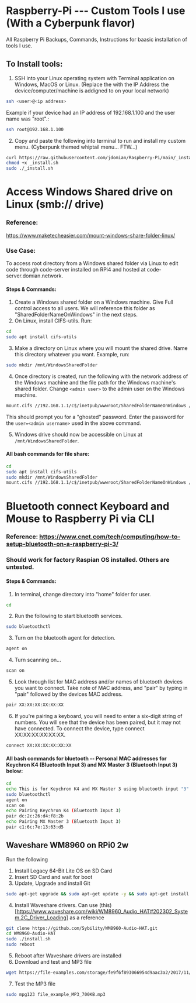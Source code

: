 # Raspberry-Pi --- Custom Tools I use (With a Cyberpunk flavor)
All Raspberry Pi Backups, Commands, Instructions for baasic installation of tools I use.

## To Install tools:
1. SSH into your Linux operating system with Terminal application on Windows, MacOS or Linux. (Replace the <ip address> with the IP Address the device/computer/machine is addigned to on your local network) 
```bash
ssh <user>@<ip address>
```
Example if your device had an IP address of 192.168.1.100 and the user name was "root".:
```bash
ssh root@192.168.1.100
```
2. Copy and paste the following into terminal to run and install my custom menu. (Cyberpunk themed whiptail menu... FTW...)
```bash
curl https://raw.githubusercontent.com/jdomian/Raspberry-Pi/main/_install.sh --output _install.sh
chmod +x _install.sh
sudo ./_install.sh

```

# Access Windows Shared drive on Linux (smb:// drive)
### Reference: 
https://www.maketecheasier.com/mount-windows-share-folder-linux/
### Use Case:
To access root directory from a Windows shared folder via Linux to edit code through code-server installed on RPi4 and hosted at code-server.domian.network.

#### Steps & Commands:
1. Create a Windows shared folder on a Windows machine. Give Full control access to all users. We will reference this folder as "SharedFolderNameOnWindows" in the next steps.
2. On Linux, install CIFS-utils. Run:
```bash
cd 
sudo apt install cifs-utils
```
3. Make a directory on Linux where you will mount the shared drive. Name this directory whatever you want. Example, run:
```bash
sudo mkdir /mnt/WindowsSharedFolder
```
4. Once directory is created, run the following with the network address of the Windows machine and the file path for the Windows machine's shared folder. Change ```<admin user>``` to the admin user on the Windows machine.
```bash
mount.cifs //192.168.1.1/c$/inetpub/wwwroot/SharedFolderNameOnWindows /mnt/WindowsSharedFolder -o user=<admin user>
```
This should prompt you for a "ghosted" password. Enter the password for the ```user=<admin username>``` used in the above command.

5. Windows drive should now be accessible on Linux at ```/mnt/WindowsSharedFolder```.

#### All bash commands for file share:
```bash
cd 
sudo apt install cifs-utils
sudo mkdir /mnt/WindowsSharedFolder
mount.cifs //192.168.1.1/c$/inetpub/wwwroot/SharedFolderNameOnWindows /mnt/WindowsSharedFolder -o user=<admin user>
```

# Bluetooth connect Keyboard and Mouse to Raspberry Pi via CLI
### Reference: https://www.cnet.com/tech/computing/how-to-setup-bluetooth-on-a-raspberry-pi-3/
### Should work for factory Raspian OS installed. Others are untested.

#### Steps & Commands:
1. In terminal, change directory into "home" folder for user.
```bash
cd
```
2. Run the following to start bluetooth services.
```bash
sudo bluetoothctl
```
3. Turn on the bluetooth agent for detection.
```bash
agent on
```
4. Turn scanning on...
```bash
scan on
```
5. Look through list for MAC address and/or names of bluetooth devices you want to connect. Take note of MAC address, and "pair" by typing in "pair" followed by the devices MAC address.
```bash
pair XX:XX:XX:XX:XX:XX
```
6. If you're pairing a keyboard, you will need to enter a six-digit string of numbers. You will see that the device has been paired, but it may not have connected. To connect the device, type connect XX:XX:XX:XX:XX:XX.
```bash
connect XX:XX:XX:XX:XX:XX
```

#### All bash commands for bluetooth -- Personal MAC addresses for Keychron K4 (Bluetooth Input 3) and MX Master 3 (Bluetooth Input 3) below:
```bash
cd
echo This is for Keychron K4 and MX Master 3 using bluetooth input "3" on both devices.
sudo bluetoothctl
agent on
scan on
echo Pairing Keychron K4 (Bluetooth Input 3)
pair dc:2c:26:d4:f8:2b
echo Pairing MX Master 3 (Bluetooth Input 3)
pair c1:6c:7e:13:63:d5
```
## Waveshare WM8960 on RPi0 2w
Run the following
1. Install Legacy 64-Bit Lite OS on SD Card
2. Insert SD Card and wait for boot
3. Update, Upgrade and install Git
```bash
sudo apt-get upgrade && sudo apt-get update -y && sudo apt-get install git mpg123 -y
```   
4. Install Waveshare drivers. Can use (this)[https://www.waveshare.com/wiki/WM8960_Audio_HAT#202302_System.2C_Driver_Loading] as a reference 
```bash
git clone https://github.com/Sybility/WM8960-Audio-HAT.git
cd WM8960-Audio-HAT
sudo ./install.sh
sudo reboot
```
5. Reboot after Waveshare drivers are installed
6. Download and test and MP3 file
```bash
wget https://file-examples.com/storage/fe9f6f893066954d9aac3a2/2017/11/file_example_MP3_700KB.mp3
```
7. Test the MP3 file
```bash
sudo mpg123 file_example_MP3_700KB.mp3
```
